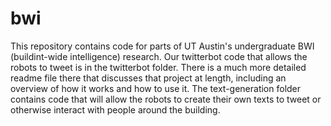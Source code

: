 bwi
===

This repository contains code for parts of UT Austin's undergraduate BWI (buildint-wide intelligence) research. Our twitterbot code that allows the robots to tweet is in the twitterbot folder. There is a much more detailed readme file there that discusses that project at length, including an overview of how it works and how to use it. The text-generation folder contains code that will allow the robots to create their own texts to tweet or otherwise interact with people around the building.
